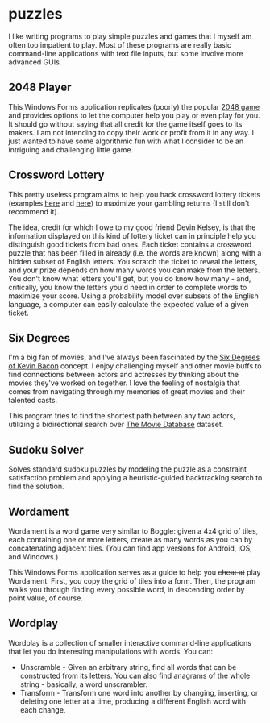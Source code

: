 # puzzles
I like writing programs to play simple puzzles and games that I myself am often too impatient to play. Most of these programs are really basic command-line applications with text file inputs, but some involve more advanced GUIs.

## 2048 Player
This Windows Forms application replicates (poorly) the popular [2048 game](http://2048game.com/) and provides options to let the computer help you play or even play for you. It should go without saying that all credit for the game itself goes to its makers. I am not intending to copy their work or profit from it in any way. I just wanted to have some algorithmic fun with what I consider to be an intriguing and challenging little game.

## Crossword Lottery
This pretty useless program aims to help you hack crossword lottery tickets (examples [here](https://www.kylottery.com/apps/scratch_offs/games/Crossword_708) and [here](https://www.illinoislottery.com/games-hub/instant-tickets/crossword-ticket)) to maximize your gambling returns (I still don't recommend it).

The idea, credit for which I owe to my good friend Devin Kelsey, is that the information displayed on this kind of lottery ticket can in principle help you distinguish good tickets from bad ones. Each ticket contains a crossword puzzle that has been filled in already (i.e. the words are known) along with a hidden subset of English letters. You scratch the ticket to reveal the letters, and your prize depends on how many words you can make from the letters. You don't know what letters you'll get, but you do know how many - and, critically, you know the letters you'd need in order to complete words to maximize your score. Using a probability model over subsets of the English language, a computer can easily calculate the expected value of a given ticket.

## Six Degrees
I'm a big fan of movies, and I've always been fascinated by the [Six Degrees of Kevin Bacon](https://en.wikipedia.org/wiki/Six_Degrees_of_Kevin_Bacon) concept. I enjoy challenging myself and other movie buffs to find connections between actors and actresses by thinking about the movies they've worked on together. I love the feeling of nostalgia that comes from navigating through my memories of great movies and their talented casts.

This program tries to find the shortest path between any two actors, utilizing a bidirectional search over [The Movie Database](https://www.themoviedb.org/) dataset.

## Sudoku Solver
Solves standard sudoku puzzles by modeling the puzzle as a constraint satisfaction problem and applying a heuristic-guided backtracking search to find the solution.

## Wordament
Wordament is a word game very similar to Boggle: given a 4x4 grid of tiles, each containing one or more letters, create as many words as you can by concatenating adjacent tiles. (You can find app versions for Android, iOS, and Windows.)

This Windows Forms application serves as a guide to help you ~~cheat at~~ play Wordament. First, you copy the grid of tiles into a form. Then, the program walks you through finding every possible word, in descending order by point value, of course.

## Wordplay
Wordplay is a collection of smaller interactive command-line applications that let you do interesting manipulations with words. You can:
- Unscramble - Given an arbitrary string, find all words that can be constructed from its letters. You can also find anagrams of the whole string - basically, a word unscrambler.
- Transform - Transform one word into another by changing, inserting, or deleting one letter at a time, producing a different English word with each change.
